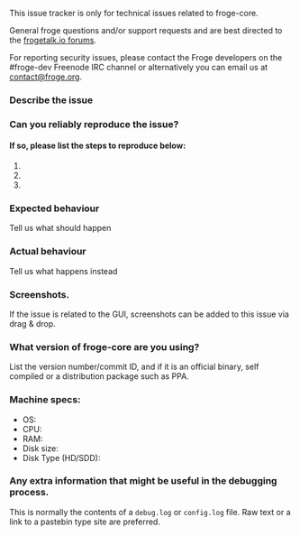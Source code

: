 <!--- Remove sections that do not apply -->

This issue tracker is only for technical issues related to froge-core.

General froge questions and/or support requests and are best directed to the [frogetalk.io forums](https://frogetalk.io/).

For reporting security issues, please contact the Froge developers on the #froge-dev Freenode IRC channel or alternatively you can email us at contact@froge.org.

### Describe the issue

### Can you reliably reproduce the issue?
#### If so, please list the steps to reproduce below:
1.
2.
3.

### Expected behaviour
Tell us what should happen

### Actual behaviour
Tell us what happens instead

### Screenshots.
If the issue is related to the GUI, screenshots can be added to this issue via drag & drop.

### What version of froge-core are you using?
List the version number/commit ID, and if it is an official binary, self compiled or a distribution package such as PPA.

### Machine specs:
- OS:
- CPU:
- RAM:
- Disk size:
- Disk Type (HD/SDD):

### Any extra information that might be useful in the debugging process.
This is normally the contents of a `debug.log` or `config.log` file. Raw text or a link to a pastebin type site are preferred.
